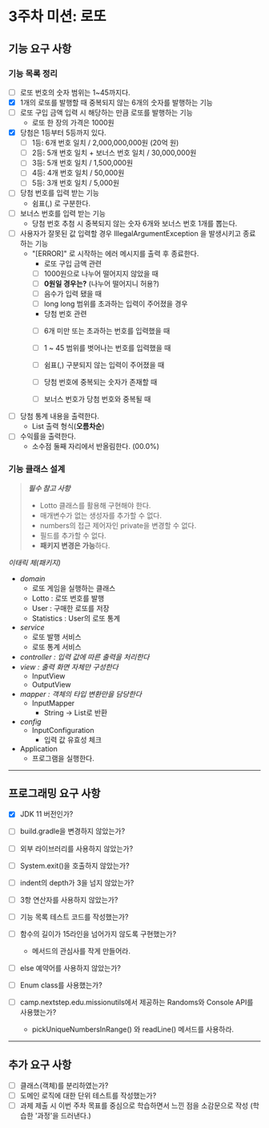 # 3주차 미션: 로또


## 기능 요구 사항

### 기능 목록 정리
- [ ] 로또 번호의 숫자 범위는 1~45까지다.
- [x] 1개의 로또를 발행할 때 중복되지 않는 6개의 숫자를 발행하는 기능
- [ ] 로또 구입 금액 입력 시 해당하는 만큼 로또를 발행하는 기능
  - 로또 한 장의 가격은 1000원
- [x] 당첨은 1등부터 5등까지 있다.
    - [ ] 1등: 6개 번호 일치 / 2,000,000,000원 (20억 원)
    - [ ] 2등: 5개 번호 일치 + 보너스 번호 일치 / 30,000,000원
    - [ ] 3등: 5개 번호 일치 / 1,500,000원
    - [ ] 4등: 4개 번호 일치 / 50,000원
    - [ ] 5등: 3개 번호 일치 / 5,000원
- [ ] 당첨 번호를 입력 받는 기능
  - 쉼표(,) 로 구분한다.
- [ ] 보너스 번호를 입력 받는 기능
    - 당첨 번호 추첨 시 중복되지 않는 숫자 6개와 보너스 번호 1개를 뽑는다.
- [ ] 사용자가 잘못된 값 입력할 경우 IllegalArgumentException 을 발생시키고 종료하는 기능
    - "[ERROR]" 로 시작하는 에러 메시지를 출력 후 종료한다.
      - 로또 구입 금액 관련
      - [ ] 1000원으로 나누어 떨어지지 않았을 때
      - [ ] **0원일 경우는?** (나누어 떨어지니 허용?)
      - [ ] 음수가 입력 됐을 때
      - [ ] long long 범위를 초과하는 입력이 주어졌을 경우
      - 당첨 번호 관련 
      - [ ] 6개 미만 또는 초과하는 번호를 입력했을 때
      - [ ] 1 ~ 45 범위를 벗어나는 번호를 입력했을 때
      - [ ] 쉼표(,) 구분되지 않는 입력이 주어졌을 때
      - [ ] 당첨 번호에 중복되는 숫자가 존재할 때
      - [ ] 보너스 번호가 당첨 번호와 중복될 때


- [ ] 당첨 통계 내용을 출력한다.
  - List 출력 형식(**오름차순**)
- [ ] 수익률을 출력한다. 
  - 소수점 둘째 자리에서 반올림한다. (00.0%)

### 기능 클래스 설계

> _**필수 참고 사항**_
> -  Lotto 클래스를 활용해 구현해야 한다.
>   - 매개변수가 없는 생성자를 추가할 수 없다.
>   - numbers의 접근 제어자인 private을 변경할 수 없다.
>   - 필드를 추가할 수 없다.
>   - **패키지 변경은 가능**하다.


_이태릭 체(패키지)_

- _domain_
  - 로또 게임을 실행하는 클래스
  - Lotto : 로또 번호를 발행
  - User : 구매한 로또를 저장 
  - Statistics : User의 로또 통계
- _service_
  - 로또 발행 서비스
  - 로또 통계 서비스
- _controller : 입력 값에 따른 출력을 처리한다_
- _view : 출력 화면 자체만 구성한다_
  - InputView
  - OutputView
- _mapper : 객체의 타입 변환만을 담당한다_
  - InputMapper 
    - String -> List<Integer>로 반환
- _config_
  - InputConfiguration
    - 입력 값 유효성 체크
- Application
  - 프로그램을 실행한다.

---
## 프로그래밍 요구 사항
- [x] JDK 11 버전인가?
- [ ] build.gradle을 변경하지 않았는가?
- [ ] 외부 라이브러리를 사용하지 않았는가?
- [ ] System.exit()을 호출하지 않았는가?
- [ ] indent의 depth가 3을 넘지 않았는가?
- [ ] 3항 연산자를 사용하지 않았는가?
- [ ] 기능 목록 테스트 코드를 작성했는가?


- [ ] 함수의 길이가 15라인을 넘어가지 않도록 구현했는가?
  - 메서드의 관심사를 작게 만들어라.
- [ ] else 예약어를 사용하지 않았는가?
- [ ] Enum class를 사용했는가?
- [ ] camp.nextstep.edu.missionutils에서 제공하는 Randoms와 Console API를 사용했는가?
  - pickUniqueNumbersInRange() 와 readLine() 메서드를 사용하라.


---
## 추가 요구 사항
- [ ] 클래스(객체)를 분리하였는가?
- [ ] 도메인 로직에 대한 단위 테스트를 작성했는가?
- [ ] 과제 제출 시 이번 주차 목표를 중심으로 학습하면서 느낀 점을 소감문으로 작성 (학습한 '과정'을 드러낸다.)
